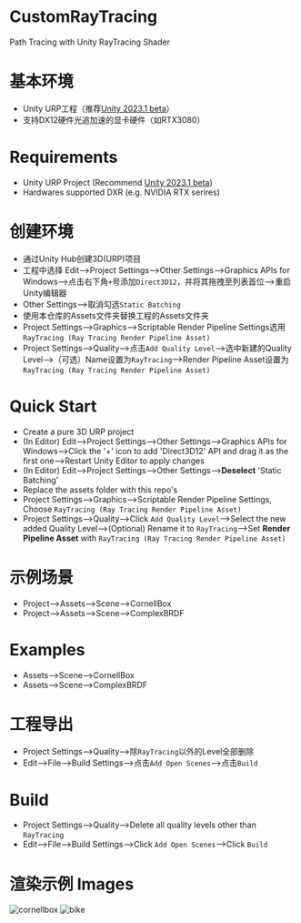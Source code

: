 # CustomRayTracing
Path Tracing with Unity RayTracing Shader

# 基本环境
- Unity URP工程（推荐[Unity 2023.1 beta](https://unity3d.com/beta)）
- 支持DX12硬件光追加速的显卡硬件（如RTX3080）

# Requirements
- Unity URP Project (Recommend [Unity 2023.1 beta](https://unity3d.com/beta))
- Hardwares supported DXR (e.g. NVIDIA RTX serires)

# 创建环境
- 通过Unity Hub创建3D(URP)项目
- 工程中选择 Edit-->Project Settings-->Other Settings-->Graphics APIs for Windows-->点击右下角`+`号添加`Direct3D12`，并将其拖拽至列表首位-->重启Unity编辑器
- Other Settings-->取消勾选`Static Batching`
- 使用本仓库的Assets文件夹替换工程的Assets文件夹
- Project Settings-->Graphics-->Scriptable Render Pipeline Settings选用`RayTracing (Ray Tracing Render Pipeline Asset)`
- Project Settings-->Quality-->点击`Add Quality Level`-->选中新建的Quality Level-->（可选）Name设置为`RayTracing`-->Render Pipeline Asset设置为`RayTracing (Ray Tracing Render Pipeline Asset)`

# Quick Start
- Create a pure 3D URP project
- (In Editor) Edit-->Project Settings-->Other Settings-->Graphics APIs for Windows-->Click the '+' icon to add 'Direct3D12' API and drag it as the first one-->Restart Unity Editor to apply changes
- (In Editor) Edit-->Project Settings-->Other Settings-->**Deselect** 'Static Batching'
- Replace the assets folder with this repo's
- Project Settings-->Graphics-->Scriptable Render Pipeline Settings, Choose `RayTracing (Ray Tracing Render Pipeline Asset)`
- Project Settings-->Quality-->Click `Add Quality Level`-->Select the new added Quality Level-->(Optional) Rename it to `RayTracing`-->Set **Render Pipeline Asset** with `RayTracing (Ray Tracing Render Pipeline Asset)`

# 示例场景
- Project-->Assets-->Scene-->CornellBox
- Project-->Assets-->Scene-->ComplexBRDF

# Examples
- Assets-->Scene-->CornellBox
- Assets-->Scene-->ComplexBRDF

# 工程导出
- Project Settings-->Quality-->除`RayTracing`以外的Level全部删除
- Edit-->File-->Build Settings-->点击`Add Open Scenes`-->点击`Build`

# Build
- Project Settings-->Quality-->Delete all quality levels other than `RayTracing`
- Edit-->File-->Build Settings-->Click `Add Open Scenes`-->Click `Build`

# 渲染示例 Images
![cornellbox](https://github.com/Andyfanshen/CustomRayTracing/assets/33785908/6771aec0-c9db-45fd-b887-61dce9fd05ab)
![bike](https://github.com/Andyfanshen/CustomRayTracing/assets/33785908/d5ccd35f-bab4-4cbe-8105-cbb802036d99)
